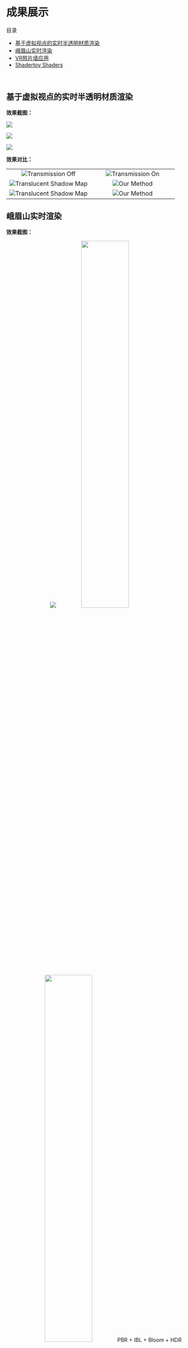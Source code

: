 # 成果展示

目录
- [基于虚拟视点的实时半透明材质渲染](#基于虚拟视点的实时半透明材质渲染)
- [峨眉山实时渲染](#峨眉山实时渲染)
- [VR照片墙应用](#VR照片墙)
- [Shadertoy Shaders](#Shadertoy%20Shaders)

<br>

## 基于虚拟视点的实时半透明材质渲染

**效果截图：**

![](./TranslucencyRendering/1583239552056.png)

![](./TranslucencyRendering/1583239634009.png)

![](./TranslucencyRendering/20200304095716.png)



**效果对比：**
<p align = "center">
<table>
    <tr>
      <td width="50%" align = "center"><img src="./TranslucencyRendering/20200304213522.png"  >Transmission Off</td>
      <td width="50%" align = "center"><img src="./TranslucencyRendering/20200304213546.png"  >Transmission On</td>
    </tr>
    <tr>
      <td width="50%" align = "center"><img src="./TranslucencyRendering/1583239765855.png"  >Translucent Shadow Map</td>
      <td width="50%" align = "center"><img src="./TranslucencyRendering/1583241450968.png"  >Our Method</td>
    </tr>
    <tr>
      <td width="50%" align = "center"><img src="./TranslucencyRendering/1583243212502.png"  >Translucent Shadow Map</td>
      <td width="50%" align = "center"><img src="./TranslucencyRendering/1583243222195.png"  >Our Method</td>
    </tr>
</table>
</p>

## 峨眉山实时渲染

**效果截图：**

<p align = "center">
  <img src="./EMSRendering/01.bmp">
  <img src="./EMSRendering/04.bmp" width="50%"><img src="./EMSRendering/10.png" width="50%">
  PBR + IBL + Bloom + HDR
</p>

<p align = "center">
  <img src="./EMSRendering/05.png">
  Procedural Sky + Atmoshpere Scattering
</p>

<p align = "center">
<table>
  <tr>
    <td width="50%" align = "center"><img src="./EMSRendering/02.bmp">Cascaded Shadow Map (far)</td>
    <td width="50%" align = "center"><img src="./EMSRendering/03.bmp">Cascaded Shadow Map (near)</td>
  </tr>
</table>
</p>

<p align = "center">
<table>
    <tr>
      <td width="50%" align = "center"><img src="./EMSRendering/08.png"></td>
      <td width="50%" align = "center"><img src="./EMSRendering/09.png"></td>
    </tr>
    <tr>
      <td width="50%" align = "center"><img src="./EMSRendering/06.png">No AA</td>
      <td width="50%" align = "center"><img src="./EMSRendering/07.png">TAA</td>
    </tr>
</table>
</p>

<p align = "center">
<table>
    <tr>
      <td width="50%" align = "center"><img src="./EMSRendering/11.bmp">No AO</td>
      <td width="50%" align = "center"><img src="./EMSRendering/12.bmp">SSAO</td>
    </tr>
</table>
</p>


## VR照片墙

**效果截图：**

![](./VRPicture/1.png)

![](./VRPicture/2.png)

![](./VRPicture/3.png)



## Shadertoy Shaders

我的shadertoy主页： https://www.shadertoy.com/user/ikuto 

All effects below are generated using procedural modeling, shading and animation.
<p align = "center">
<table>
    <tr>
      <td width="50%" align = "center"><img src="./Shadertoy/3lK3RR.jpg">transparency+translucency</td>
      <td width="50%" align = "center"><img src="./Shadertoy/3lKGRW.jpg" >translucency</td>
    </tr>
    <tr>
      <td width="50%" align = "center"><img src="./Shadertoy/Wl2XzK.jpg"  >eye rendering + subsurface scattering</td>
      <td width="50%" align = "center"><img src="./Shadertoy/MlycRy.jpg"  >voronoi noise</td>
    <tr>
      <td width="50%" align = "center"><img src="./Shadertoy/wljSDh.jpg"  >toon shading</td>
      <td width="50%" align = "center"><img src="./Shadertoy/XlKyRw.jpg"  >clouds using 3d perlin noise</td>
    </tr>
    <tr>
      <td width="50%" align = "center"><img src="./Shadertoy/ttSSW3.jpg"  >volumetric + translucent</td>
      <td width="50%" align = "center"><img src="./Shadertoy/wtf3DB.jpg"  >fractal tree</td>
    </tr>
    <tr>
      <td width="50%" align = "center"><img src="./Shadertoy/4tycWy.jpg"  >simple water</td>
      <td width="50%" align = "center"><img src="./Shadertoy/tlSGRz.jpg"  >physically based shading</td>
    </tr>
</table>
</p>